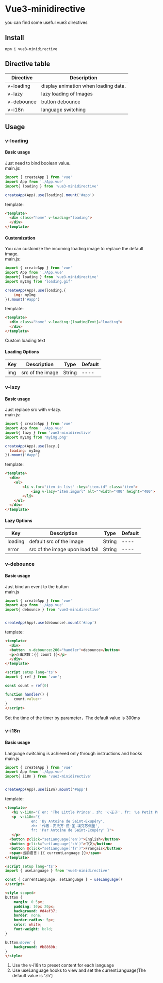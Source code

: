 # Vue3-minidirective
you can find some useful vue3 directives

## Install
~~~
npm i vue3-minidirective
~~~

## Directive table

| Directive | Description                          |
| --------- | ------------------------------------ |
| v-loading | display animation when loading data. |
| v-lazy | lazy loading of Images |  
| v-debounce | button debounce |  
| v-i18n | language switching |  

## Usage

###  v-loading
#### Basic usage
Just need to bind boolean value.<br>
main.js:
~~~js
import { createApp } from 'vue'
import App from './App.vue'
import{ loading } from 'vue3-minidirective'

createApp(App).use(loading).mount('#app')
~~~
template:
~~~html
<template>
  <div class="home" v-loading="loading">
  </div>
</template>
~~~
#### Customization
You can customize the incoming loading image to replace the default image.<br>
main.js:
~~~js
import { createApp } from 'vue'
import App from './App.vue'
import{ loading } from 'vue3-minidirective'
import myImg from 'loading.gif'

createApp(App).use(loading,{
    img: myImg
}).mount('#app')
~~~
template:
~~~html
<template>
  <div class="home" v-loading:[loadingText]="loading">
  </div>
</template>
~~~
Custom loading text

#### Loading Options

| Key  | Description      | Type   | Default |
| ---- | ---------------- | ------ | ------- |
| img  | src of the image | String | ----    |

### v-lazy
#### Basic usage
Just replace src with v-lazy.<br>
main.js:
~~~js
import { createApp } from 'vue'
import App from './App.vue'
import{ lazy } from 'vue3-minidirective'
import myImg from 'myimg.png'

createApp(App).use(lazy,{
  loading: myImg
}).mount('#app')
~~~
template:
~~~html
<template>
  <div>
    <ul>
        <li v-for="item in list" :key="item.id" class="item">
            <img v-lazy="item.imgurl" alt=""width="400" height="400">
        </li>
    </ul>
  </div>
</template>
~~~
#### Lazy Options
| Key  | Description      | Type   | Default |
| ---- | ---------------- | ------ | ------- |
| loading  | default src of the image | String | ----    |
| error  | 	src of the image upon load fail| String | ----    |

### v-debounce
#### Basic usage
Just bind an event to the button<br>
main.js
~~~js
import { createApp } from 'vue'
import App from './App.vue'
import{ debounce } from 'vue3-minidirective'


createApp(App).use(debounce).mount('#app')
~~~
template:
~~~html
<template>
  <div>
  <button  v-debounce:200="handler">debounce</button>
  <p>点击次数：{{ count }}</p>
  </div>
</template>

<script setup lang='ts'>
import { ref } from 'vue';

const count = ref(0)

function handler() {
    count.value++
}
</script>
~~~
Set the time of the timer by parameter，The default value is 300ms

### v-i18n
#### Basic usage
Language switching is achieved only through instructions and hooks<br>
main.js
~~~js
import { createApp } from 'vue'
import App from './App.vue'
import{ i18n } from 'vue3-minidirective'


createApp(App).use(i18n).mount('#app')
~~~
template:
~~~html
<template>
   <h1 v-i18n="{ en: 'The Little Prince', zh: '小王子', fr: 'Le Petit Prince' }"></h1>
   <p  v-i18n="{
            en: 'By Antoine de Saint-Exupéry',
            zh: '作者：安托万·德·圣-埃克苏佩里',
            fr: 'Par Antoine de Saint-Exupéry' }">
   </p>
  <button @click="setLanguage('en')">English</button>
  <button @click="setLanguage('zh')">中文</button>
  <button @click="setLanguage('fr')">Français</button>
  <span>当前语言：{{ currentLanguage }}</span>
</template>

<script setup lang='ts'>
import { useLanguage } from 'vue3-minidirective'

const { currentLanguage, setLanguage } = useLanguage()
</script>

<style scoped>
button {
    margin: 0 5px;
    padding: 10px 20px;
    background: #d4af37;
    border: none;
    border-radius: 5px;
    color: white;
    font-weight: bold;
}

button:hover {
    background: #b8860b;
}
</style>
~~~
1. Use the v-i18n to preset content for each language
2. Use useLanguage hooks to view and set the currentLanguage(The default value is 'zh')
